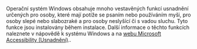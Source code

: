Operační systém Windows obsahuje mnoho vestavěných funkcí usnadnění určených pro osoby, které mají potíže se psaním nebo používáním myši, pro osoby slepé nebo slabozraké a pro osoby neslyšící či s vadou sluchu. Tyto funkce jsou instalovány během instalace. Další informace o těchto funkcích naleznete v nápovědě k systému Windows a na [webu Microsoft Accessibility (Usnadnění)](http://go.microsoft.com/fwlink/?LinkId=8431)..

<!--HONumber=May16_HO1-->


